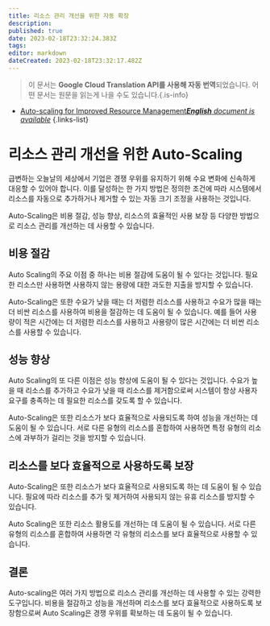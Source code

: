 ```yaml
---
title: 리소스 관리 개선을 위한 자동 확장
description: 
published: true
date: 2023-02-18T23:32:24.383Z
tags: 
editor: markdown
dateCreated: 2023-02-18T23:32:17.482Z
---
```


> 이 문서는 **Google Cloud Translation API를 사용해 자동 번역**되었습니다.
어떤 문서는 원문을 읽는게 나을 수도 있습니다.{.is-info}



- [Auto-scaling for Improved Resource Management***English** document is available*](/en/Knowledge-base/Backend/auto-scaling-for-improved-resource-management)
{.links-list}



# 리소스 관리 개선을 위한 Auto-Scaling

급변하는 오늘날의 세상에서 기업은 경쟁 우위를 유지하기 위해 수요 변화에 신속하게 대응할 수 있어야 합니다. 이를 달성하는 한 가지 방법은 정의한 조건에 따라 시스템에서 리소스를 자동으로 추가하거나 제거할 수 있는 자동 크기 조정을 사용하는 것입니다.

Auto-Scaling은 비용 절감, 성능 향상, 리소스의 효율적인 사용 보장 등 다양한 방법으로 리소스 관리를 개선하는 데 사용할 수 있습니다.

## 비용 절감

Auto Scaling의 주요 이점 중 하나는 비용 절감에 도움이 될 수 있다는 것입니다. 필요한 리소스만 사용하면 사용하지 않는 용량에 대한 과도한 지출을 방지할 수 있습니다.

Auto-Scaling은 또한 수요가 낮을 때는 더 저렴한 리소스를 사용하고 수요가 많을 때는 더 비싼 리소스를 사용하여 비용을 절감하는 데 도움이 될 수 있습니다. 예를 들어 사용량이 적은 시간에는 더 저렴한 리소스를 사용하고 사용량이 많은 시간에는 더 비싼 리소스를 사용할 수 있습니다.

## 성능 향상

Auto Scaling의 또 다른 이점은 성능 향상에 도움이 될 수 있다는 것입니다. 수요가 높을 때 리소스를 추가하고 수요가 낮을 때 리소스를 제거함으로써 시스템이 항상 사용자 요구를 충족하는 데 필요한 리소스를 갖도록 할 수 있습니다.

Auto-Scaling은 또한 리소스가 보다 효율적으로 사용되도록 하여 성능을 개선하는 데 도움이 될 수 있습니다. 서로 다른 유형의 리소스를 혼합하여 사용하면 특정 유형의 리소스에 과부하가 걸리는 것을 방지할 수 있습니다.

## 리소스를 보다 효율적으로 사용하도록 보장

Auto-Scaling은 또한 리소스가 보다 효율적으로 사용되도록 하는 데 도움이 될 수 있습니다. 필요에 따라 리소스를 추가 및 제거하여 사용되지 않는 유휴 리소스를 방지할 수 있습니다.

Auto Scaling은 또한 리소스 활용도를 개선하는 데 도움이 될 수 있습니다. 서로 다른 유형의 리소스를 혼합하여 사용하면 각 유형의 리소스를 보다 효율적으로 사용할 수 있습니다.

## 결론

Auto-scaling은 여러 가지 방법으로 리소스 관리를 개선하는 데 사용할 수 있는 강력한 도구입니다. 비용을 절감하고 성능을 개선하며 리소스를 보다 효율적으로 사용하도록 보장함으로써 Auto Scaling은 경쟁 우위를 확보하는 데 도움이 될 수 있습니다.